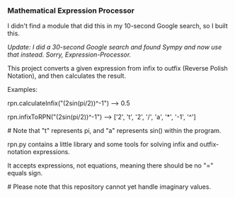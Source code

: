<h3> Mathematical Expression Processor </h3>

<p> I didn't find a module that did this in my 10-second Google search, so I built this. </p>
<i>Update: I did a 30-second Google search and found Sympy and now use that instead. Sorry, Expression-Processor.</i>

<p> This project converts a given expression from infix to outfix (Reverse Polish Notation), and then calculates the result. </p>
<p> Examples: </p>
<p> rpn.calculateInfix("(2sin(pi/2))^-1")  -->  0.5 </p>
<p> rpn.infixToRPN("(2sin(pi/2))^-1")  -->  ['2', 't', '2', '/', 'a', '*', '-1', '^']</p>
<p> # Note that "t" represents pi, and "a" represents sin() within the program. </p>


<p> rpn.py contains a little library and some tools for solving infix and outfix-notation expressions. </p>
<p> It accepts expressions, not equations, meaning there should be no "=" equals sign. </p>

<p> # Please note that this repository cannot yet handle imaginary values. </p>
